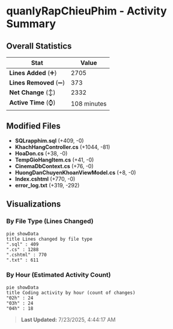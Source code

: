 # quanlyRapChieuPhim - Activity Summary 

## Overall Statistics

| Stat                   | Value                                                             |
| ---------------------- | ----------------------------------------------------------------- |
| **Lines Added** (➕)   | 2705                                          |
| **Lines Removed** (➖) | 373                                        |
| **Net Change** (↕)    | 2332                |
| **Active Time** (⌚)   | 108 minutes |


## Modified Files
- **SQLrapphim.sql** (+409, -0)
- **KhachHangController.cs** (+1044, -81)
- **HoaDon.cs** (+38, -0)
- **TempGioHangItem.cs** (+41, -0)
- **CinemaDbContext.cs** (+76, -0)
- **HuongDanChuyenKhoanViewModel.cs** (+8, -0)
- **Index.cshtml** (+770, -0)
- **error_log.txt** (+319, -292)

## Visualizations

### By File Type (Lines Changed)

```mermaid
pie showData
title Lines changed by file type
".sql" : 409
".cs" : 1288
".cshtml" : 770
".txt" : 611
```

### By Hour (Estimated Activity Count)

```mermaid
pie showData
title Coding activity by hour (count of changes)
"02h" : 24
"03h" : 24
"04h" : 18
```


> **Last Updated:** 7/23/2025, 4:44:17 AM
